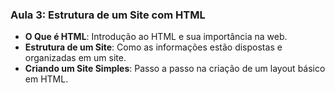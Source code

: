 ### Aula 3: Estrutura de um Site com HTML
- **O Que é HTML**: Introdução ao HTML e sua importância na web.
- **Estrutura de um Site**: Como as informações estão dispostas e organizadas em um site.
- **Criando um Site Simples**: Passo a passo na criação de um layout básico em HTML.

